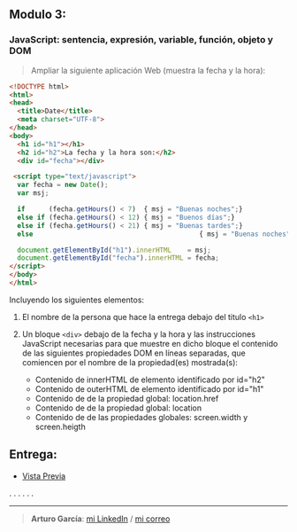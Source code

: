 Modulo 3:
---

### JavaScript: sentencia, expresión, variable, función, objeto y DOM 


> Ampliar la siguiente aplicación Web (muestra la fecha y la hora):

```HTML
<!DOCTYPE html>
<html>
<head>
  <title>Date</title>
  <meta charset="UTF-8">
</head>
<body>
  <h1 id="h1"></h1>
  <h2 id="h2">La fecha y la hora son:</h2>
  <div id="fecha"></div>

 <script type="text/javascript">
  var fecha = new Date();
  var msj;

  if      (fecha.getHours() < 7)  { msj = "Buenas noches";}
  else if (fecha.getHours() < 12) { msj = "Buenos días";}
  else if (fecha.getHours() < 21) { msj = "Buenas tardes";}
  else                                          { msj = "Buenas noches";}

  document.getElementById("h1").innerHTML    = msj;
  document.getElementById("fecha").innerHTML = fecha;
</script>
</body>
</html>
```

Incluyendo los siguientes elementos: 
 
1. El nombre de la persona que hace la entrega debajo del titulo `<h1>`
2. Un bloque `<div>` debajo de la fecha y la hora y las instrucciones JavaScript necesarias para que muestre en dicho bloque el contenido de las siguientes propiedades DOM  en líneas separadas, que comiencen por el nombre de la propiedad(es) mostrada(s):

	- Contenido de innerHTML de elemento identificado por id="h2"
	- Contenido de outerHTML de elemento identificado por id="h1"
	- Contenido de de la propiedad global: location.href
	- Contenido de de la propiedad global: location
	- Contenido de de las propiedades globales: screen.width y screen.heigth

## Entrega:

- [Vista Previa](https://garciagarturo.github.io/moocHTML5/mod_03/fecha.html)


.
.
.
.
.
.

---

> **Arturo García**:
[mi LinkedIn](https://linkedin.com/in/garciagarturo)
/ [mi correo](http://www.google.com/recaptcha/mailhide/d?k=01EB2NAIZ_2uEkjscDfJ-bHw==&c=p_0f-7ykHrzq1gLxRsjytRf7dlTywPveTBibi7Svqi8=)
